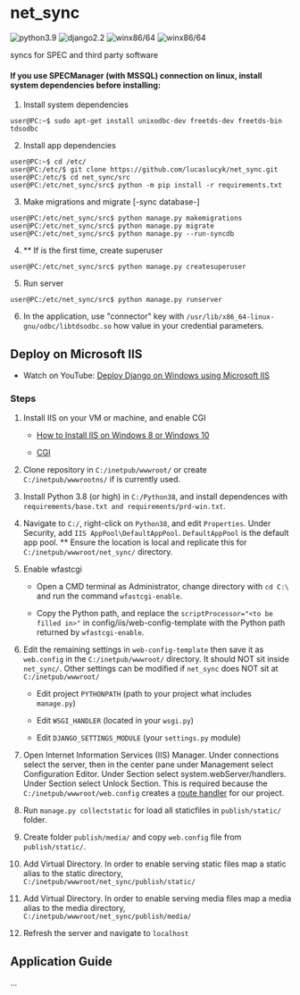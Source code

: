 # net_sync

![python3.9](https://img.shields.io/badge/python-v3.9-blue)
![django2.2](https://img.shields.io/badge/django-v2.2-blue)
![winx86/64](https://img.shields.io/badge/OS-win%20x86%2Fx64-lightgrey)
![winx86/64](https://img.shields.io/badge/license-GPL%20v3-brightgreen)

syncs for SPEC and third party software


#### If you use SPECManager (with MSSQL) connection on linux, install system dependencies before installing:
1. Install system dependencies
```shell
user@PC:~$ sudo apt-get install unixodbc-dev freetds-dev freetds-bin tdsodbc
```

2. Install app dependencies
```shell
user@PC:~$ cd /etc/
user@PC:/etc/$ git clone https://github.com/lucaslucyk/net_sync.git
user@PC:/etc/$ cd net_sync/src
user@PC:/etc/net_sync/src$ python -m pip install -r requirements.txt
```

3. Make migrations and migrate [-sync database-]
```shell
user@PC:/etc/net_sync/src$ python manage.py makemigrations
user@PC:/etc/net_sync/src$ python manage.py migrate
user@PC:/etc/net_sync/src$ python manage.py --run-syncdb
```

4. ** If is the first time, create superuser
```shell
user@PC:/etc/net_sync/src$ python manage.py createsuperuser
```

5. Run server
```shell
user@PC:/etc/net_sync/src$ python manage.py runserver
```

6. In the application, use "connector" key with `/usr/lib/x86_64-linux-gnu/odbc/libtdsodbc.so` how value in your credential parameters.


## Deploy on Microsoft IIS

- Watch on YouTube: [Deploy Django on Windows using Microsoft IIS](https://youtu.be/APCQ15YqqQ0)

### Steps
1. Install IIS on your VM or machine, and enable CGI

    - [How to Install IIS on Windows 8 or Windows 10](https://www.howtogeek.com/112455/how-to-install-iis-8-on-windows-8/)

    - [CGI](https://docs.microsoft.com/en-us/iis/configuration/system.webserver/cgi)

2. Clone repository in `C:/inetpub/wwwroot/` or create `C:/inetpub/wwwrootns/` if is currently used.

3. Install Python 3.8 (or high) in `C:/Python38`, and install dependences with `requirements/base.txt and requirements/prd-win.txt`.

4. Navigate to `C:/`, right-click on `Python38`, and edit `Properties`.
Under Security, add `IIS AppPool\DefaultAppPool`. `DefaultAppPool` is the default app pool.
** Ensure the location is local and replicate this for `C:/inetpub/wwwroot/net_sync/` directory.

5. Enable wfastcgi

    - Open a CMD terminal as Administrator, change directory with `cd C:\` and run the command `wfastcgi-enable`. 
    
    - Copy the Python path, and replace the `scriptProcessor="<to be filled in>"` in config/iis/web-config-template with the Python path returned by `wfastcgi-enable`.

6. Edit the remaining settings in `web-config-template` then save it as `web.config` in the `C:/inetpub/wwwroot/` directory. It should NOT sit inside `net_sync/`. Other settings can be modified if `net_sync` does NOT sit at `C:/inetpub/wwwroot/`

    - Edit project `PYTHONPATH` (path to your project what includes `manage.py`)

    - Edit `WSGI_HANDLER` (located in your `wsgi.py`)

    - Edit `DJANGO_SETTINGS_MODULE` (your `settings.py` module)

7. Open Internet Information Services (IIS) Manager. Under connections select the server, then in the center pane under Management select Configuration Editor. Under Section select system.webServer/handlers. Under Section select Unlock Section. This is required because the `C:/inetpub/wwwroot/web.config` creates a [route handler](https://pypi.org/project/wfastcgi/#route-handlers) for our project.

8. Run `manage.py collectstatic` for load all staticfiles in `publish/static/` folder.

9. Create folder `publish/media/` and copy `web.config` file from `publish/static/`.

10. Add Virtual Directory. In order to enable serving static files map a static alias to the static directory, `C:/inetpub/wwwroot/net_sync/publish/static/`

11. Add Virtual Directory. In order to enable serving media files map a media alias to the media directory, `C:/inetpub/wwwroot/net_sync/publish/media/`

9. Refresh the server and navigate to `localhost`

## Application Guide
...